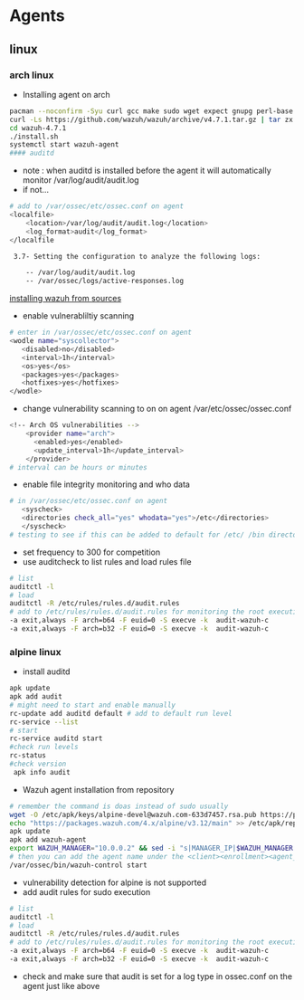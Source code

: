 # Agents
## linux
### arch linux
- Installing agent on arch
```bash
pacman --noconfirm -Syu curl gcc make sudo wget expect gnupg perl-base perl fakeroot python brotli automake autoconf libtool gawk libsigsegv nodejs base-devel inetutils cmake
curl -Ls https://github.com/wazuh/wazuh/archive/v4.7.1.tar.gz | tar zx
cd wazuh-4.7.1
./install.sh
systemctl start wazuh-agent
#### auditd 
```
- note : when auditd is installed before the agent it will automatically monitor /var/log/audit/audit.log
- if not...
```bash
# add to /var/ossec/etc/ossec.conf on agent
<localfile>
    <location>/var/log/audit/audit.log</location>
    <log_format>audit</log_format>
</localfile
```
```bash
 3.7- Setting the configuration to analyze the following logs:

    -- /var/log/audit/audit.log
    -- /var/ossec/logs/active-responses.log
```
[installing wazuh from sources](https://documentation.wazuh.com/current/deployment-options/wazuh-from-sources/wazuh-agent/index.html)
- enable vulnerabliltiy scanning 
```bash
# enter in /var/ossec/etc/ossec.conf on agent
<wodle name="syscollector">
   <disabled>no</disabled>
   <interval>1h</interval>
   <os>yes</os>
   <packages>yes</packages>
   <hotfixes>yes</hotfixes>
</wodle>
```
- change vulnerability scanning to on on agent /var/etc/ossec/ossec.conf
```bash
<!-- Arch OS vulnerabilities -->
    <provider name="arch">
      <enabled>yes</enabled>
      <update_interval>1h</update_interval>
    </provider>
# interval can be hours or minutes
```
- enable file integrity monitoring and who data
```bash
# in /var/ossec/etc/ossec.conf on agent
   <syscheck>
   <directories check_all="yes" whodata="yes">/etc</directories>
   </syscheck>
# testing to see if this can be added to default for /etc/ /bin directories

```
- set frequency to 300 for competition
- use auditcheck to list rules and load rules file
```bash
# list
auditctl -l
# load
auditctl -R /etc/rules/rules.d/audit.rules
# add to /etc/rules/rules.d/audit.rules for monitoring the root execution syscall
-a exit,always -F arch=b64 -F euid=0 -S execve -k  audit-wazuh-c
-a exit,always -F arch=b32 -F euid=0 -S execve -k  audit-wazuh-c
```

### alpine linux
- install auditd 
```bash
apk update
apk add audit
# might need to start and enable manually
rc-update add auditd default # add to default run level
rc-service --list
# start
rc-service auditd start
#check run levels
rc-status
#check version
 apk info audit
```
- Wazuh agent installation from repository
```bash
# remember the command is doas instead of sudo usually
wget -O /etc/apk/keys/alpine-devel@wazuh.com-633d7457.rsa.pub https://packages.wazuh.com/key/alpine-devel%40wazuh.com-633d7457.rsa.pub
echo "https://packages.wazuh.com/4.x/alpine/v3.12/main" >> /etc/apk/repositories
apk update
apk add wazuh-agent
export WAZUH_MANAGER="10.0.0.2" && sed -i "s|MANAGER_IP|$WAZUH_MANAGER|g" /var/ossec/etc/ossec.conf
# then you can add the agent name under the <client><enrollment><agent_name>AGENT_NAME</agent_name></enrollment></client>...also <groups>
/var/ossec/bin/wazuh-control start
```
- vulnerability detection for alpine is not supported
- add audit rules for sudo execution
```bash
# list
auditctl -l
# load
auditctl -R /etc/rules/rules.d/audit.rules
# add to /etc/rules/rules.d/audit.rules for monitoring the root execution syscall
-a exit,always -F arch=b64 -F euid=0 -S execve -k  audit-wazuh-c
-a exit,always -F arch=b32 -F euid=0 -S execve -k  audit-wazuh-c
```
- check and make sure that audit is set for a log type in ossec.conf on the agent just like above
